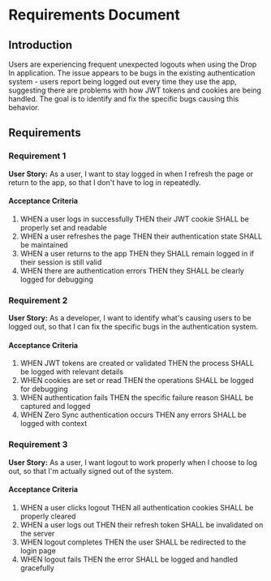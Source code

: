 # Requirements Document

## Introduction

Users are experiencing frequent unexpected logouts when using the Drop In application. The issue appears to be bugs in the existing authentication system - users report being logged out every time they use the app, suggesting there are problems with how JWT tokens and cookies are being handled. The goal is to identify and fix the specific bugs causing this behavior.

## Requirements

### Requirement 1

**User Story:** As a user, I want to stay logged in when I refresh the page or return to the app, so that I don't have to log in repeatedly.

#### Acceptance Criteria

1. WHEN a user logs in successfully THEN their JWT cookie SHALL be properly set and readable
2. WHEN a user refreshes the page THEN their authentication state SHALL be maintained
3. WHEN a user returns to the app THEN they SHALL remain logged in if their session is still valid
4. WHEN there are authentication errors THEN they SHALL be clearly logged for debugging

### Requirement 2

**User Story:** As a developer, I want to identify what's causing users to be logged out, so that I can fix the specific bugs in the authentication system.

#### Acceptance Criteria

1. WHEN JWT tokens are created or validated THEN the process SHALL be logged with relevant details
2. WHEN cookies are set or read THEN the operations SHALL be logged for debugging
3. WHEN authentication fails THEN the specific failure reason SHALL be captured and logged
4. WHEN Zero Sync authentication occurs THEN any errors SHALL be logged with context

### Requirement 3

**User Story:** As a user, I want logout to work properly when I choose to log out, so that I'm actually signed out of the system.

#### Acceptance Criteria

1. WHEN a user clicks logout THEN all authentication cookies SHALL be properly cleared
2. WHEN a user logs out THEN their refresh token SHALL be invalidated on the server
3. WHEN logout completes THEN the user SHALL be redirected to the login page
4. WHEN logout fails THEN the error SHALL be logged and handled gracefully
